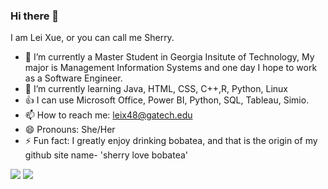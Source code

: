### Hi there 👋

I am Lei Xue, or you can call me Sherry.


- 🔭 I’m currently a Master Student in Georgia Insitute of Technology, My major is Management Information Systems and one day I hope to work as a Software Engineer.
- 🌱 I’m currently learning Java, HTML, CSS, C++,R, Python, Linux
- 👍 I can use Microsoft Office, Power BI, Python, SQL, Tableau, Simio. 
- 📫 How to reach me: leix48@gatech.edu
- 😄 Pronouns: She/Her
- ⚡ Fun fact: I greatly enjoy drinking bobatea, and that is the origin of my github site name- 'sherry love bobatea'

![](https://img.shields.io/badge/bobatea-lover-orange)
![](https://img.shields.io/badge/hungrily-studying-blue)
